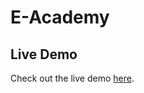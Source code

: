 # E-Academy


## Live Demo
Check out the live demo [here](https://jayanthikumarig.github.io/E-Academy).
